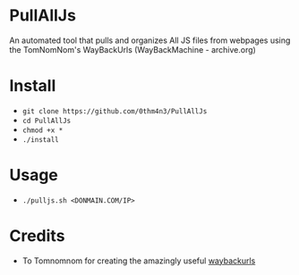 # PullAllJs
An automated tool that pulls and organizes All JS files from webpages using the TomNomNom's WayBackUrls (WayBackMachine - archive.org)


# Install
- `git clone https://github.com/0thm4n3/PullAllJs`
- `cd PullAllJs`
- `chmod +x *`
- `./install`

# Usage
- `./pulljs.sh <DONMAIN.COM/IP>`

# Credits
- To Tomnomnom for creating the amazingly useful [waybackurls](https://github.com/tomnomnom/waybackurls)
